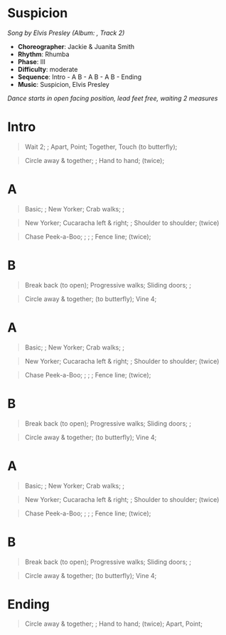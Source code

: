 # Suspicion
*Song by Elvis Presley (Album: , Track 2)*

* **Choreographer**: Jackie & Juanita Smith
* **Rhythm**: Rhumba
* **Phase**: III
* **Difficulty**: moderate
* **Sequence**: Intro - A B - A B - A B - Ending
* **Music**: Suspicion, Elvis Presley

*Dance starts in open facing position, lead feet free, waiting 2 measures*

# Intro

> Wait 2; ; Apart, Point; Together, Touch (to butterfly);

> Circle away & together; ; Hand to hand; (twice);

# A

> Basic; ; New Yorker; Crab walks; ;

> New Yorker; Cucaracha left & right; ; Shoulder to shoulder; (twice)

> Chase Peek-a-Boo; ; ; ; Fence line; (twice);

# B

> Break back (to open); Progressive walks; Sliding doors; ;

> Circle away & together; (to butterfly); Vine 4;

# A

> Basic; ; New Yorker; Crab walks; ;

> New Yorker; Cucaracha left & right; ; Shoulder to shoulder; (twice)

> Chase Peek-a-Boo; ; ; ; Fence line; (twice);

# B

> Break back (to open); Progressive walks; Sliding doors; ;

> Circle away & together; (to butterfly); Vine 4;

# A

> Basic; ; New Yorker; Crab walks; ;

> New Yorker; Cucaracha left & right; ; Shoulder to shoulder; (twice)

> Chase Peek-a-Boo; ; ; ; Fence line; (twice);

# B

> Break back (to open); Progressive walks; Sliding doors; ;

> Circle away & together; (to butterfly); Vine 4;

# Ending

> Circle away & together; ; Hand to hand; (twice); Apart, Point;

